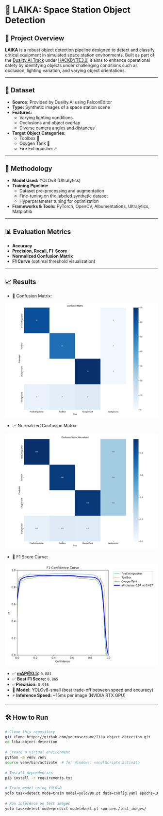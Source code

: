 # 🚀 LAIKA: Space Station Object Detection

## 🧠 Project Overview

**LAIKA** is a robust object detection pipeline designed to detect and classify critical equipment in simulated space station environments. Built as part of the [Duality.AI Track](https://duality.ai/) under [HACKBYTE3.0](https://www.hackbyte.in/), it aims to enhance operational safety by identifying objects under challenging conditions such as occlusion, lighting variation, and varying object orientations.

---

## 📂 Dataset

- **Source:** Provided by Duality.AI using FalconEditor
- **Type:** Synthetic images of a space station scene
- **Features:**
  - Varying lighting conditions
  - Occlusions and object overlap
  - Diverse camera angles and distances
- **Target Object Categories:**
  - Toolbox 🧰  
  - Oxygen Tank 🫧  
  - Fire Extinguisher 🔥  

---

## 🧪 Methodology

- **Model Used:** YOLOv8 (Ultralytics)
- **Training Pipeline:**
  - Dataset pre-processing and augmentation
  - Fine-tuning on the labeled synthetic dataset
  - Hyperparameter tuning for optimization
- **Frameworks & Tools:** PyTorch, OpenCV, Albumentations, Ultralytics, Matplotlib

---

## 📊 Evaluation Metrics

- **Accuracy**
- **Precision, Recall, F1-Score**
- **Normalized Confusion Matrix**
- **F1 Curve** (optimal threshold visualization)

---

## 📈 Results

- 📌 Confusion Matrix:

<img src="Result/confusion_matrix.png" alt="Confusion Matrix" width="600"/>

- 📈 Normalized Confusion Matrix:

<img src="Result/confusion_matrix_normalized.png" alt="Normalized Confusion Matrix" width="600"/>

- 🎯 F1 Score Curve:

<img src="Result/F1_curve.png" alt="F1 Curve" width="600"/>

- ✅ **mAP@0.5:** `0.881`
- ✅ **Best F1 Score:** `0.865`
- ✅**Precision:** `0.916`
- 🧠 **Model:** YOLOv8-small (best trade-off between speed and accuracy)
- ⚡ **Inference Speed:** ~15ms per image (NVIDIA RTX GPU)

---

## 🛠️ How to Run

```bash
# Clone this repository
git clone https://github.com/yourusername/lika-object-detection.git
cd lika-object-detection

# Create a virtual environment
python -m venv venv
source venv/bin/activate  # for Windows: venv\Scripts\activate

# Install dependencies
pip install -r requirements.txt

# Train model using YOLOv8
yolo task=detect mode=train model=yolov8n.pt data=config.yaml epochs=100 imgsz=640

# Run inference on test images
yolo task=detect mode=predict model=best.pt source=./test_images/
